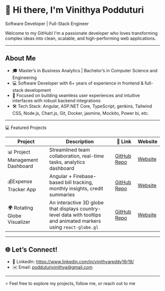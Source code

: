 # 👋 Hi there, I'm Vinithya Podduturi

Software Developer | Full-Stack Engineer 

Welcome to my GitHub! I'm a passionate developer who loves transforming complex ideas into clean, scalable, and high-performing web applications.

---

## About Me
- 🎓 Master’s in Business Analytics | Bachelor’s in Computer Science and Engineering
-	💻 Software Developer with 6+ years of experience in frontend & full-stack development
- 🌟 Focused on building seamless user experiences and intuitive interfaces with robust backend integrations
-  🛠️ Tech Stack:  Angular, ASP.NET Core, TypeScript, genkins, Tailwind CSS, Node.js, Chart.js, Git, Docker, jasmine, Mockito, Power bi, etc.

---

💻 Featured Projects

| Project | Description | 🔗 Link | Website
|--------|-------------|--------|-------- |
|📊 Project Management Dashboard | Streamlined team collaboration, real-time tasks, analytics dashboard |[GitHub Repo](https://github.com/vinithyareddy/project-dashboard) | [Website](https://project-dashboard-61d4e.web.app) |
|💰Expense Tracker App | Angular + Firebase-based bill tracking, monthly insights, credit summaries | [GitHub Repo](https://github.com/vinithyareddy/expense-tracker) | [Website](https://vp-expense-tracker.web.app/) |
| 🌍 Rotating Globe Visualizer | An interactive 3D globe that displays country-level data with tooltips and animated markers using `react-globe.gl` | [GitHub Repo](https://github.com/vinithyareddy/rotating-globe) | [Website](https://rotating-globe.web.app/)|
---

## 🌐 Let’s Connect!
-	📎 LinkedIn: https://www.linkedin.com/in/vinithyareddy16r19/ 
-	✉️ Email: podduturivinithya@gmail.com

---

⭐ Feel free to explore my projects, follow me, or reach out to me

